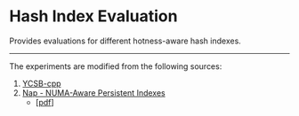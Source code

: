 # Hash Index Evaluation

Provides evaluations for different hotness-aware hash indexes.
- - -
The experiments are modified from the following sources:
1. [YCSB-cpp](https://github.com/ls4154/YCSB-cpp)
2. [Nap - NUMA-Aware Persistent Indexes](https://github.com/thustorage/osdi21ae)
	- [[pdf](https://www.usenix.org/conference/osdi21/presentation/wang-qing)]

